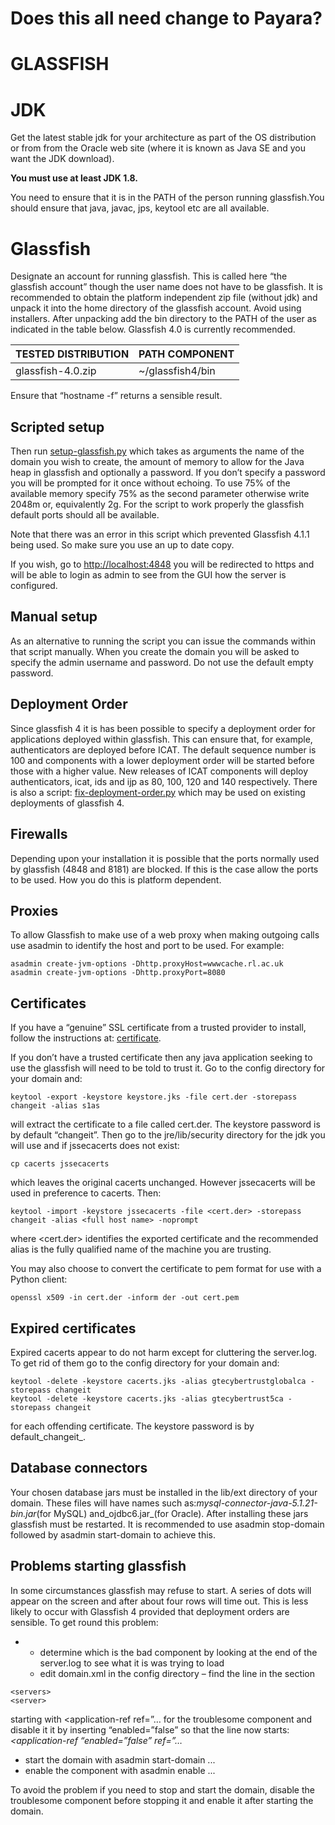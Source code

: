 # Does this all need change to Payara?

# GLASSFISH

# JDK

Get the latest stable jdk for your architecture as part of the OS distribution or from from the Oracle web site \(where it is known as Java SE and you want the JDK download\).

**You must use at least JDK 1.8.**

You need to ensure that it is in the PATH of the person running glassfish.You should ensure that java, javac, jps, keytool etc are all available.

# Glassfish

Designate an account for running glassfish. This is called here “the glassfish account” though the user name does not have to be glassfish. It is recommended to obtain the platform independent zip file \(without jdk\) and unpack it into the home directory of the glassfish account. Avoid using installers. After unpacking add the bin directory to the PATH of the user as indicated in the table below. Glassfish 4.0 is currently recommended.

| TESTED DISTRIBUTION | PATH COMPONENT |
| :--- | :--- |
| glassfish-4.0.zip | ~/glassfish4/bin |

Ensure that “hostname -f” returns a sensible result.

## Scripted setup

Then  run [setup-glassfish.py](https://icatproject.org/misc/scripts/setup-glassfish.py) which takes as arguments the name of the domain you wish to create, the amount of memory to allow for the Java heap in glassfish and optionally a password. If you don’t specify a password you will be prompted for it once without echoing. To use 75% of the available memory specify 75% as the second parameter otherwise write 2048m or, equivalently 2g. For the script to work properly the glassfish default ports should all be available.

Note that there was an error in this script which prevented Glassfish 4.1.1 being used. So make sure you use an up to date copy.

If you wish, go to [http://localhost:4848](http://localhost:4848/) you will be redirected to https and will be able to login as admin to see from the GUI how the server is configured.

## Manual setup

As an alternative to running the script you can issue the commands within that script manually.  When you create the domain you will be asked to specify the admin username and password. Do not use the default empty password.

## Deployment Order

Since glassfish 4 it is has been possible to specify a deployment order for applications deployed within glassfish. This can ensure that, for example, authenticators are deployed before ICAT. The default sequence number is 100 and components with a lower deployment order will be started before those with a higher value. New releases of ICAT components will deploy authenticators, icat, ids and ijp as 80, 100, 120 and 140 respectively. There is also a script:  [fix-deployment-order.py](https://icatproject.org/misc/scripts/fix-deployment-order.py) which may be used on existing deployments of glassfish 4.

## Firewalls

Depending upon your installation it is possible that the ports normally used by glassfish \(4848 and 8181\) are blocked. If this is the case allow the ports to be used. How you do this is platform dependent.

## Proxies

To allow  Glassfish to make use of a web proxy when making outgoing calls use asadmin to identify the host and port to be used. For example:

```
asadmin create-jvm-options -Dhttp.proxyHost=wwwcache.rl.ac.uk
asadmin create-jvm-options -Dhttp.proxyPort=8080
```

## Certificates

If you have a “genuine” SSL certificate from a trusted provider to install, follow the instructions at: [certificate](http://icatproject.org/installation/glassfish/certificate/).

If you don’t have a trusted certificate then any java application seeking to use the glassfish will need to be told to trust it. Go to the config directory for your domain and:

```
keytool -export -keystore keystore.jks -file cert.der -storepass changeit -alias s1as
```

will extract the certificate to a file called cert.der. The keystore password is by default “changeit”. Then go to the jre/lib/security directory for the jdk you will use and if jssecacerts does not exist:

```
cp cacerts jssecacerts
```

which leaves the original cacerts unchanged. However jssecacerts will be used in preference to cacerts. Then:

```
keytool -import -keystore jssecacerts -file <cert.der> -storepass changeit -alias <full host name> -noprompt
```

where &lt;cert.der&gt; identifies the exported certificate and the recommended alias is the fully qualified name of the machine you are trusting.

You may also choose to convert the certificate to pem format for use with a Python client:

```
openssl x509 -in cert.der -inform der -out cert.pem
```

## Expired certificates

Expired cacerts appear to do not harm except for cluttering the server.log. To get rid of them go to the config directory for your domain and:

```
keytool -delete -keystore cacerts.jks -alias gtecybertrustglobalca -storepass changeit
keytool -delete -keystore cacerts.jks -alias gtecybertrust5ca -storepass changeit
```

for each offending certificate. The keystore password is by default_changeit_.

## Database connectors

Your chosen database jars must be installed in the lib/ext directory of your domain. These files will have names such as:_mysql-connector-java-5.1.21-bin.jar_\(for MySQL\) and_ojdbc6.jar_\(for Oracle\). After installing these jars glassfish must be restarted. It is recommended to use asadmin stop-domain followed by asadmin start-domain to achieve this.

## Problems starting glassfish

In some circumstances glassfish may refuse to start. A series of dots will appear on the screen and after about four rows will time out. This is less likely to occur with Glassfish 4 provided that deployment orders are sensible. To get round this problem:

* * determine which is the bad component by looking at the end of the server.log to see what it is was trying to load
  * edit domain.xml in the config directory – find the line in the section

```
<servers>
<server>
```

starting with &lt;application-ref ref=”… for the troublesome component and disable it it by inserting “enabled=”false” so that the line now starts:_&lt;application-ref “enabled=”false” ref=”…_

* start the domain with
  asadmin start-domain ...
* enable the component with
  asadmin enable ...

To avoid the problem if you need to stop and start the domain, disable the troublesome component before stopping it and enable it after starting the domain.


